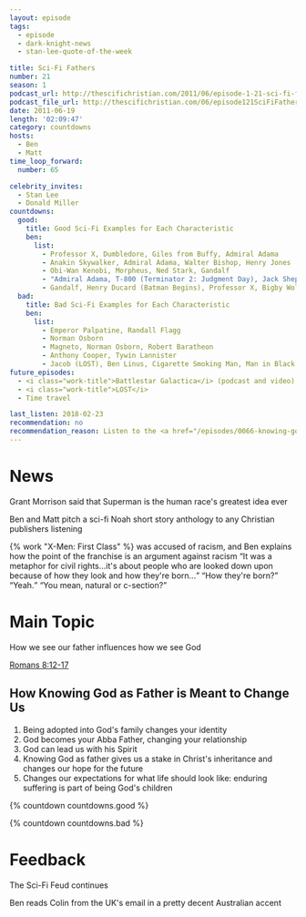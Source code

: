 ```yaml
---
layout: episode
tags:
  - episode
  - dark-knight-news
  - stan-lee-quote-of-the-week

title: Sci-Fi Fathers
number: 21
season: 1
podcast_url: http://thescifichristian.com/2011/06/episode-1-21-sci-fi-fathers/
podcast_file_url: http://thescifichristian.com/06/episode121SciFiFathers.mp3
date: 2011-06-19
length: '02:09:47'
category: countdowns
hosts:
  - Ben
  - Matt
time_loop_forward: 
  number: 65

celebrity_invites: 
  - Stan Lee
  - Donald Miller
countdowns:
  good:
    title: Good Sci-Fi Examples for Each Characteristic
    ben:
      list:
        - Professor X, Dumbledore, Giles from Buffy, Admiral Adama
        - Anakin Skywalker, Admiral Adama, Walter Bishop, Henry Jones
        - Obi-Wan Kenobi, Morpheus, Ned Stark, Gandalf
        - "Admiral Adama, T-800 (Terminator 2: Judgment Day), Jack Shephard, Jack Briscoe"
        - Gandalf, Henry Ducard (Batman Begins), Professor X, Bigby Wolf, Uncle Ben Parker, John Locke
  bad:
    title: Bad Sci-Fi Examples for Each Characteristic
    ben:
      list:
        - Emperor Palpatine, Randall Flagg
        - Norman Osborn
        - Magneto, Norman Osborn, Robert Baratheon
        - Anthony Cooper, Tywin Lannister
        - Jacob (LOST), Ben Linus, Cigarette Smoking Man, Man in Black (LOST)
future_episodes: 
  - <i class="work-title">Battlestar Galactica</i> (podcast and video) 
  - <i class="work-title">LOST</i>
  - Time travel

last_listen: 2018-02-23
recommendation: no
recommendation_reason: Listen to the <a href="/episodes/0066-knowing-god-as-father">sermon</a> itself, but the sci-fi tie-in is weak.
---
```

# News
Grant Morrison said that Superman is the human race's greatest idea ever

Ben and Matt pitch a sci-fi Noah short story anthology to any Christian publishers listening

<div class="quote">
  <span class="quote-context is-size-6">{% work "X-Men: First Class" %} was accused of racism, and Ben explains how the point of the franchise is an argument against racism</span>
  <q class="ben">It was a metaphor for civil rights...it's about people who are looked down upon because of how they look and how they're born...</q>
  <q class="matt">How they're born?</q>
  <q class="ben">Yeah.</q>
  <q class="matt">You mean, natural or c-section?</q>
</div>



# Main Topic
How we see our father influences how we see God 

[Romans 8:12-17](https://www.biblegateway.com/passage/?search=romans+8%3A12-17&version=ESV)

## How Knowing God as Father is Meant to Change Us
1. Being adopted into God's family changes your identity
2. God becomes your Abba Father, changing your relationship
3. God can lead us with his Spirit
4. Knowing God as father gives us a stake in Christ's inheritance and changes our hope for the future
5. Changes our expectations for what life should look like: enduring suffering is part of being God's children

{% countdown countdowns.good %}

{% countdown countdowns.bad %}


# Feedback
The Sci-Fi Feud continues

Ben reads Colin from the UK's email in a pretty decent Australian accent